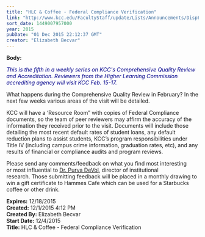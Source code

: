 ```yaml
---
title: "​HLC & Coffee - Federal Compliance Verification"
link: "http://www.kcc.edu/FacultyStaff/update/Lists/Announcements/DispForm.aspx?ID=2101"
sort_date: 1449007957000
year: 2015
pubDate: "01 Dec 2015 22:12:37 GMT"
creator: "Elizabeth Becvar"
---
```


<div><b>Body:</b> <div class="ExternalClassC96FC7341E394221979095435C0209AD"><p><span style="color:darkblue"><em>This is the fifth in a weekly series on KCC's Comprehensive Quality Review and Accreditation. Reviewers from the Higher Learning Commission accrediting agency will visit KCC Feb. 15-17.</em></span></p>
<p><span style="color:darkblue"></span>What happens during the Comprehensive Quality Review in February? In the next few weeks various areas of the visit will be detailed.</p>
<p>KCC will have a ‘Resource Room” with copies of Federal Compliance documents, so the team of peer reviewers may affirm the accuracy of the information they received prior to the visit. Documents will include those detailing the most recent default rates of student loans, any default reduction plans to assist students, KCC’s program responsibilities under Title IV (including campus crime information, graduation rates, etc), and any results of financial or compliance audits and program reviews.</p>
<p><img src="/FacultyStaff/update/PublishingImages/feedback1.gif" alt="" style="vertical-align:auto;float:right;margin:5px" />Please send any comments/feedback on what you find most interesting or most influential to <a href="mailto:pdevol@kcc.edu">Dr. Purva DeVol</a>, director of institutional research. Those submitting feedback will be placed in a monthly drawing to win a gift certificate to Hammes Cafe which can be used for a Starbucks coffee or other drink. </p></div></div>
<div><b>Expires:</b> 12/18/2015</div>
<div><b>Created:</b> 12/1/2015 4:12 PM</div>
<div><b>Created By:</b> Elizabeth Becvar</div>
<div><b>Start Date:</b> 12/4/2015</div>
<div><b>Title:</b> ​HLC &amp; Coffee - Federal Compliance Verification</div>
